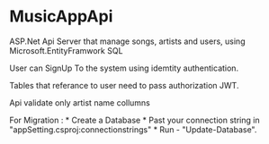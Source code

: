 # MusicAppApi

ASP.Net Api Server that manage songs, artists and users, using Microsoft.EntityFramwork SQL 

User can SignUp To the system using idemtity authentication.

Tables that referance to user need to pass authorization JWT.

Api validate only artist name collumns

For Migration : 
    * Create a Database
    * Past your connection string in "appSetting.csproj:connectionstrings"
    * Run - "Update-Database".

